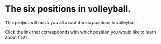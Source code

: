 # The six positions in volleyball.

This project will teach you all about the six positions in volleyball.

Click the link that correspoonds with which position you would like to learn about first!

